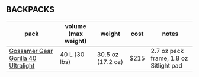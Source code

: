 ## BACKPACKS

pack | volume (max weight) | weight | cost | notes
-------------------------------- | -------- | --------- | -------------- | -------------
[Gossamer Gear Gorilla 40 Ultralight](https://www.gossamergear.com/collections/backpacks/products/gorilla-ultralight-backpack-all-bundle) | 40 L (30 lbs) | 30.5 oz (17.2 oz) | $215 | 2.7 oz pack frame, 1.8 oz Sitlight pad
